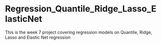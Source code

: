 # Regression_Quantile_Ridge_Lasso_ElasticNet
 This is the week 7 project covering regression models on Quantile, Ridge, Lasso and Elastic Net regression
